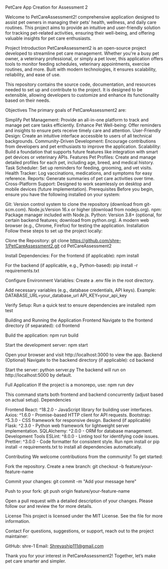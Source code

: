 PetCare App Creation  for Assessment 2

Welcome to PetCareAssessment2!
comprehensive application designed to assist pet owners in managing their pets' health, wellness, and daily care routines. This project aims to provide an intuitive and user-friendly solution for tracking pet-related activities, ensuring their well-being, and offering valuable insights for pet care enthusiasts.

Project Introduction
PetCareAssessment2 is an open-source project developed to streamline pet care management. Whether you're a busy pet owner, a veterinary professional, or simply a pet lover, this application offers tools to monitor feeding schedules, veterinary appointments, exercise routines, and more. Built with modern technologies, it ensures scalability, reliability, and ease of use.

This repository contains the source code, documentation, and resources needed to set up and contribute to the project. It is designed to be extensible, allowing developers to customize and enhance its functionality based on their needs.

Objectives
The primary goals of PetCareAssessment2 are:

Simplify Pet Management: 
Provide an all-in-one platform to track and manage pet care tasks efficiently.
Enhance Pet Well-being: Offer reminders and insights to ensure pets receive timely care and attention.
User-Friendly Design: Create an intuitive interface accessible to users of all technical backgrounds.
Community-Driven Development: Encourage contributions from developers and pet enthusiasts to improve the application.
Scalability: Build a foundation that supports future features like integration with smart pet devices or veterinary APIs.
Features
Pet Profiles: Create and manage detailed profiles for each pet, including age, breed, and medical history.
Task Scheduler: Set up reminders for feeding, grooming, and vet visits.
Health Tracker: Log vaccinations, medications, and symptoms for easy reference.
Reports: Generate summaries of pet care activities over time.
Cross-Platform Support: Designed to work seamlessly on desktop and mobile devices (future implementation).
Prerequisites
Before you begin, ensure you have the following installed on your system:

Git:
Version control system to clone the repository (download from git-scm.com).
Node.js:Version 16.x or higher (download from nodejs.org).
npm: Package manager included with Node.js.
Python: Version 3.8+ (optional, for certain backend features; download from python.org).
A modern web browser (e.g., Chrome, Firefox) for testing the application.
Installation
Follow these steps to set up the project locally:

Clone the Repository:
git clone https://github.com/shre-1/PetCareAssessment2.git
cd PetCareAssessment2

Install Dependencies:
For the frontend (if applicable):
npm install

For the backend (if applicable, e.g., Python-based):
pip install -r requirements.txt

Configure Environment Variables:
Create a .env file in the root directory.

Add necessary variables (e.g., database credentials, API keys). Example:
DATABASE_URL=your_database_url
API_KEY=your_api_key

Verify Setup:
Run a quick test to ensure dependencies are installed:
npm test

Building and Running the Application
Frontend
Navigate to the frontend directory (if separated):
cd frontend

Build the application:
npm run build

Start the development server:
npm start

Open your browser and visit http://localhost:3000 to view the app.
Backend (Optional)
Navigate to the backend directory (if applicable):
cd backend

Start the server:
python server.py
The backend will run on http://localhost:5000 by default.

Full Application
If the project is a monorepo, use:
npm run dev

This command starts both frontend and backend concurrently (adjust based on actual setup).
Dependencies

Frontend
React: ^18.2.0 - JavaScript library for building user interfaces.
Axios: ^1.6.0 - Promise-based HTTP client for API requests.
Bootstrap: ^5.3.0 - CSS framework for responsive design.
Backend (if applicable)
Flask: ^2.3.0 - Python web framework for lightweight server implementation.
SQLAlchemy: ^2.0.0 - ORM for database management.
Development Tools
ESLint: ^8.0.0 - Linting tool for identifying code issues.
Prettier: ^3.0.0 - Code formatter for consistent style.
Run npm install or pip install -r requirements.txt to install all dependencies automatically.

Contributing
We welcome contributions from the community! To get started:

Fork the repository.
Create a new branch:
git checkout -b feature/your-feature-name

Commit your changes:
git commit -m "Add your message here"

Push to your fork:
git push origin feature/your-feature-name

Open a pull request with a detailed description of your changes.
Please follow our  and review the  for more details.

License
This project is licensed under the MIT License. See the  file for more information.

Contact
For questions, suggestions, or support, reach out to the project maintainer:

GitHub: shre-1
Email: Shreyaship111@gmail.com

Thank you for your interest in PetCareAssessment2! 
Together, let’s make pet care smarter and simpler.






